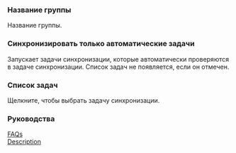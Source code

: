 ### Название группы  
Название группы.  

### Синхронизировать только автоматические задачи  
Запускает задачи синхронизации, которые автоматически проверяются в задаче синхронизации. Список задач не появляется, если он отмечен.  

### Список задач  
Щелкните, чтобы выбрать задачу синхронизации.  

### Руководства  
[FAQs](https://sentaroh.github.io/Documents/SMBSync3/SMBSync3_FAQ_EN.htm)  
[Description](https://sentaroh.github.io/Documents/SMBSync3/SMBSync3_Desc_EN.htm)  
